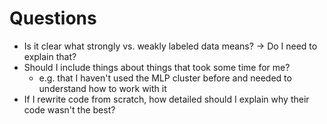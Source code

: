 # Questions

- Is it clear what strongly vs. weakly labeled data means? -> Do I need to explain that?
- Should I include things about things that took some time for me?
  - e.g. that I haven't used the MLP cluster before and needed to understand how to work with it
- If I rewrite code from scratch, how detailed should I explain why their code wasn't the best?
